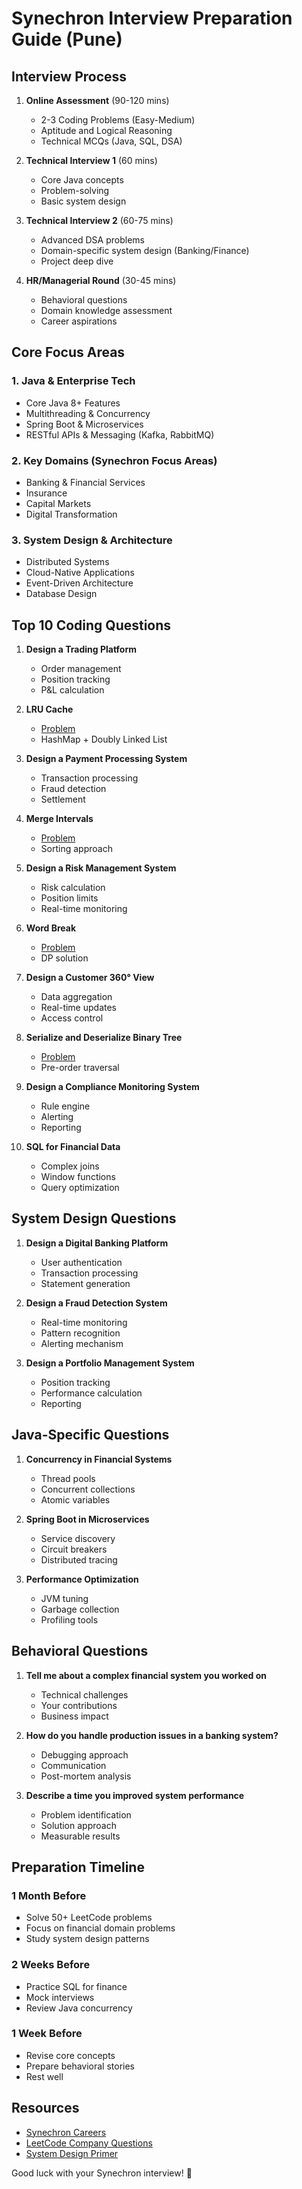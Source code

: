 # Synechron Interview Preparation Guide (Pune)

## Interview Process
1. **Online Assessment** (90-120 mins)
   - 2-3 Coding Problems (Easy-Medium)
   - Aptitude and Logical Reasoning
   - Technical MCQs (Java, SQL, DSA)

2. **Technical Interview 1** (60 mins)
   - Core Java concepts
   - Problem-solving
   - Basic system design

3. **Technical Interview 2** (60-75 mins)
   - Advanced DSA problems
   - Domain-specific system design (Banking/Finance)
   - Project deep dive

4. **HR/Managerial Round** (30-45 mins)
   - Behavioral questions
   - Domain knowledge assessment
   - Career aspirations

## Core Focus Areas

### 1. Java & Enterprise Tech
- Core Java 8+ Features
- Multithreading & Concurrency
- Spring Boot & Microservices
- RESTful APIs & Messaging (Kafka, RabbitMQ)

### 2. Key Domains (Synechron Focus Areas)
- Banking & Financial Services
- Insurance
- Capital Markets
- Digital Transformation

### 3. System Design & Architecture
- Distributed Systems
- Cloud-Native Applications
- Event-Driven Architecture
- Database Design

## Top 10 Coding Questions

1. **Design a Trading Platform**
   - Order management
   - Position tracking
   - P&L calculation

2. **LRU Cache**
   - [Problem](https://leetcode.com/problems/lru-cache/)
   - HashMap + Doubly Linked List

3. **Design a Payment Processing System**
   - Transaction processing
   - Fraud detection
   - Settlement

4. **Merge Intervals**
   - [Problem](https://leetcode.com/problems/merge-intervals/)
   - Sorting approach

5. **Design a Risk Management System**
   - Risk calculation
   - Position limits
   - Real-time monitoring

6. **Word Break**
   - [Problem](https://leetcode.com/problems/word-break/)
   - DP solution

7. **Design a Customer 360° View**
   - Data aggregation
   - Real-time updates
   - Access control

8. **Serialize and Deserialize Binary Tree**
   - [Problem](https://leetcode.com/problems/serialize-and-deserialize-binary-tree/)
   - Pre-order traversal

9. **Design a Compliance Monitoring System**
   - Rule engine
   - Alerting
   - Reporting

10. **SQL for Financial Data**
    - Complex joins
    - Window functions
    - Query optimization

## System Design Questions

1. **Design a Digital Banking Platform**
   - User authentication
   - Transaction processing
   - Statement generation

2. **Design a Fraud Detection System**
   - Real-time monitoring
   - Pattern recognition
   - Alerting mechanism

3. **Design a Portfolio Management System**
   - Position tracking
   - Performance calculation
   - Reporting

## Java-Specific Questions

1. **Concurrency in Financial Systems**
   - Thread pools
   - Concurrent collections
   - Atomic variables

2. **Spring Boot in Microservices**
   - Service discovery
   - Circuit breakers
   - Distributed tracing

3. **Performance Optimization**
   - JVM tuning
   - Garbage collection
   - Profiling tools

## Behavioral Questions

1. **Tell me about a complex financial system you worked on**
   - Technical challenges
   - Your contributions
   - Business impact

2. **How do you handle production issues in a banking system?**
   - Debugging approach
   - Communication
   - Post-mortem analysis

3. **Describe a time you improved system performance**
   - Problem identification
   - Solution approach
   - Measurable results

## Preparation Timeline

### 1 Month Before
- Solve 50+ LeetCode problems
- Focus on financial domain problems
- Study system design patterns

### 2 Weeks Before
- Practice SQL for finance
- Mock interviews
- Review Java concurrency

### 1 Week Before
- Revise core concepts
- Prepare behavioral stories
- Rest well

## Resources
- [Synechron Careers](https://www.synechron.com/careers)
- [LeetCode Company Questions](https://leetcode.com/company/synechron/)
- [System Design Primer](https://github.com/donnemartin/system-design-primer)

Good luck with your Synechron interview! 💼
